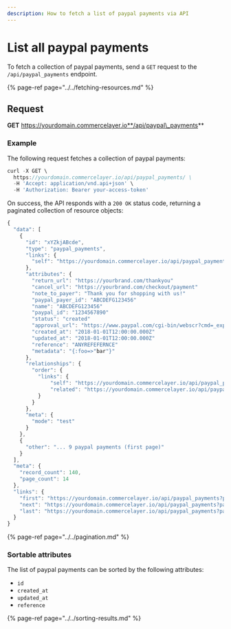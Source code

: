 ```yaml
---
description: How to fetch a list of paypal payments via API
---
```


# List all paypal payments

To fetch a collection of paypal payments, send a `GET` request to the `/api/paypal_payments` endpoint.

{% page-ref page="../../fetching-resources.md" %}

## Request

**GET** https://yourdomain.commercelayer.io**/api/paypal\_payments**

### **Example**

The following request fetches a collection of paypal payments:

```javascript
curl -X GET \
  https://yourdomain.commercelayer.io/api/paypal_payments/ \
  -H 'Accept: application/vnd.api+json' \
  -H 'Authorization: Bearer your-access-token'
```

On success, the API responds with a `200 OK` status code, returning a paginated collection of resource objects:

```javascript
{
  "data": [
    {
      "id": "xYZkjABcde",
      "type": "paypal_payments",
      "links": {
        "self": "https://yourdomain.commercelayer.io/api/paypal_payments/xYZkjABcde"
      },
      "attributes": {
        "return_url": "https://yourbrand.com/thankyou"
        "cancel_url": "https://yourbrand.com/checkout/payment"
        "note_to_payer": "Thank you for shopping with us!"
        "paypal_payer_id": "ABCDEFG123456"
        "name": "ABCDEFG123456"
        "paypal_id": "1234567890"
        "status": "created"
        "approval_url": "https://www.paypal.com/cgi-bin/webscr?cmd=_express-checkout&token=EC-1234567890ABCDEFG"
        "created_at": "2018-01-01T12:00:00.000Z"
        "updated_at": "2018-01-01T12:00:00.000Z"
        "reference": "ANYREFEFERNCE"
        "metadata": "{:foo=>"bar"}"
      },
      "relationships": {
        "order": {
          "links": {
              "self": "https://yourdomain.commercelayer.io/api/paypal_payments/xYZkjABcde/relationships/order",
              "related": "https://yourdomain.commercelayer.io/api/paypal_payments/xYZkjABcde/order"
          }
        }
      },
      "meta": {
        "mode": "test"
      }
    },
    {
      "other": "... 9 paypal payments (first page)"
    }
  ],
  "meta": {
    "record_count": 140,
    "page_count": 14
  },
  "links": {
    "first": "https://yourdomain.commercelayer.io/api/paypal_payments?page[number]=1&page[size]=10",
    "next": "https://yourdomain.commercelayer.io/api/paypal_payments?page[number]=2&page[size]=10",
    "last": "https://yourdomain.commercelayer.io/api/paypal_payments?page[number]=14&page[size]=10"
  }
}
```

{% page-ref page="../../pagination.md" %}

### Sortable attributes

The list of paypal payments can be sorted by the following attributes:

* `id`
* `created_at`
* `updated_at`
* `reference`

{% page-ref page="../../sorting-results.md" %}

